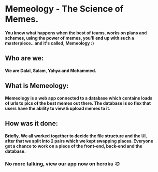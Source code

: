 # Memeology - The Science of Memes.

#### You know what happens when the best of teams, works on plans and schemes, using the power of memes, you'll end up with such a masterpiece.. and it's called, Memeology :)


## Who are we:
#### We are Dalal, Salam, Yahya and Mohammed.

## What is Memeology:
#### Memeology is a web app connected to a database which contains loads of urls to pics of the best memes out there. The database is so flex that users have the ability to view & upload memes to it.

## How was it done:
#### Briefly, We all worked together to decide the file structure and the UI, after that we split into 2 pairs which we kept swapping places. Everyone got a chance to work on a piece of the front-end, back-end and the database.

### No more talking, view our app now on [heroku](https://memeology.herokuapp.com/) :D
